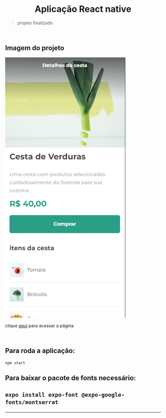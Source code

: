 <h1 align="center">Aplicação React native</h1>

> projeto finalizado

<br>

<h2> Imagem do projeto </h2>

![imagemdoprojeto](./imagens%20projeto/Screenshot_2.png)

clique <a href='https://orgs-cesta.vercel.app/'>aqui</a> para acessar a página

<br>

<h2>Para roda a aplicação:</h2>

```
npm start
```

<h2>Para baixar o pacote de fonts necessário:<h2/>

```
expo install expo-font @expo-google-fonts/montserrat 
```

<hr>
